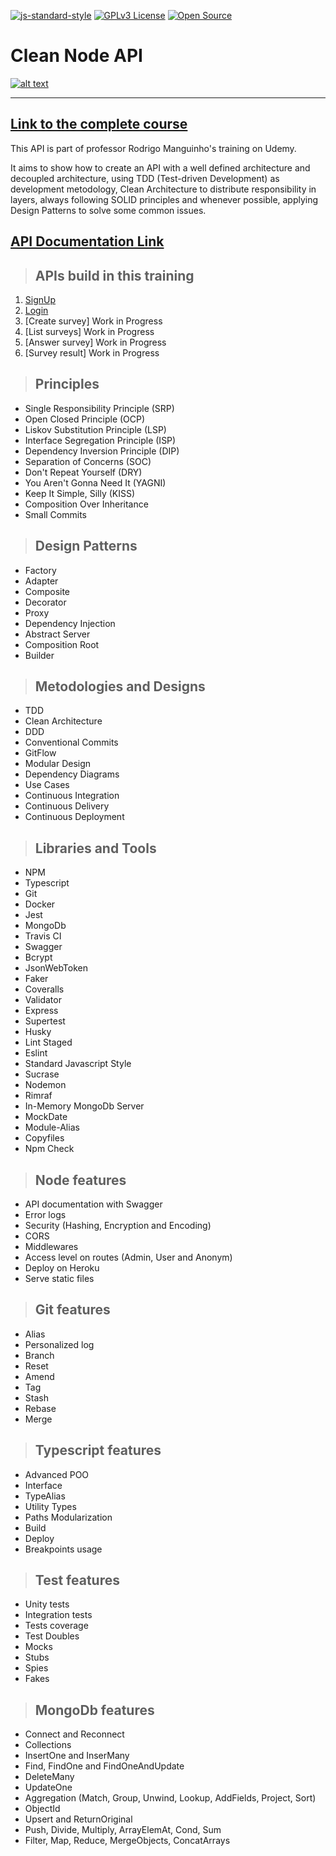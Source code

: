 [![js-standard-style](https://img.shields.io/badge/code%20style-standard-brightgreen.svg)](http://standardjs.com)
[![GPLv3 License](https://img.shields.io/badge/License-GPL%20v3-yellow.svg)](https://opensource.org/licenses/)
[![Open Source](https://badges.frapsoft.com/os/v1/open-source.svg?v=103)](https://opensource.org/)

# **Clean Node API**

[![alt text](https://i.imgur.com/EOCGQt3.png)](https://www.udemy.com/course/tdd-com-mango/?referralCode=B53CE5CA2B9AFA5A6FA1)

---

## [**Link to the complete course**](https://www.udemy.com/course/tdd-com-mango/?referralCode=B53CE5CA2B9AFA5A6FA1)

This API is part of professor Rodrigo Manguinho's training on Udemy.

It aims to show how to create an API with a well defined architecture and decoupled architecture, using TDD (Test-driven Development) as development metodology,
Clean Architecture to distribute responsibility in layers, always following SOLID principles and whenever possible, applying Design Patterns to solve some common issues.


## [**API Documentation Link**](http://fordevs.herokuapp.com/api-docs)

> ## APIs build in this training

1. [SignUp](./requirements/signup.md)
2. [Login](./requirements/login.md)
3. [Create survey] Work in Progress
4. [List surveys] Work in Progress
5. [Answer survey] Work in Progress
6. [Survey result] Work in Progress

> ## Principles

* Single Responsibility Principle (SRP)
* Open Closed Principle (OCP)
* Liskov Substitution Principle (LSP)
* Interface Segregation Principle (ISP)
* Dependency Inversion Principle (DIP)
* Separation of Concerns (SOC)
* Don't Repeat Yourself (DRY)
* You Aren't Gonna Need It (YAGNI)
* Keep It Simple, Silly (KISS)
* Composition Over Inheritance
* Small Commits

> ## Design Patterns

* Factory
* Adapter
* Composite
* Decorator
* Proxy
* Dependency Injection
* Abstract Server
* Composition Root
* Builder

> ## Metodologies and Designs

* TDD
* Clean Architecture
* DDD
* Conventional Commits
* GitFlow
* Modular Design
* Dependency Diagrams
* Use Cases
* Continuous Integration
* Continuous Delivery
* Continuous Deployment

> ## Libraries and Tools

* NPM
* Typescript
* Git
* Docker
* Jest
* MongoDb
* Travis CI
* Swagger
* Bcrypt
* JsonWebToken
* Faker
* Coveralls
* Validator
* Express
* Supertest
* Husky
* Lint Staged
* Eslint
* Standard Javascript Style
* Sucrase
* Nodemon
* Rimraf
* In-Memory MongoDb Server
* MockDate
* Module-Alias
* Copyfiles
* Npm Check

> ## Node features

* API documentation with Swagger
* Error logs
* Security (Hashing, Encryption and Encoding)
* CORS
* Middlewares
* Access level on routes (Admin, User and Anonym)
* Deploy on Heroku
* Serve static files

> ## Git features

* Alias
* Personalized log
* Branch
* Reset
* Amend
* Tag
* Stash
* Rebase
* Merge

> ## Typescript features

* Advanced POO
* Interface
* TypeAlias
* Utility Types
* Paths Modularization
* Build
* Deploy
* Breakpoints usage

> ## Test features

* Unity tests
* Integration tests
* Tests coverage
* Test Doubles
* Mocks
* Stubs
* Spies
* Fakes

> ## MongoDb features

* Connect and Reconnect
* Collections
* InsertOne and InserMany
* Find, FindOne and FindOneAndUpdate
* DeleteMany
* UpdateOne
* Aggregation (Match, Group, Unwind, Lookup, AddFields, Project, Sort)
* ObjectId
* Upsert and ReturnOriginal
* Push, Divide, Multiply, ArrayElemAt, Cond, Sum
* Filter, Map, Reduce, MergeObjects, ConcatArrays